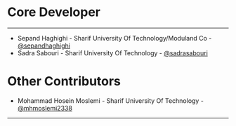 # Core Developer #

----------
- Sepand Haghighi - Sharif University Of Technology/Moduland Co - [@sepandhaghighi](http://github.com/sepandhaghighi)
- Sadra Sabouri - Sharif University Of Technology - [@sadrasabouri](https://github.com/sadrasabouri)

# Other Contributors #
- Mohammad Hosein Moslemi - Sharif University Of Technology - [@mhmoslemi2338](https://github.com/mhmoslemi2338)
----------